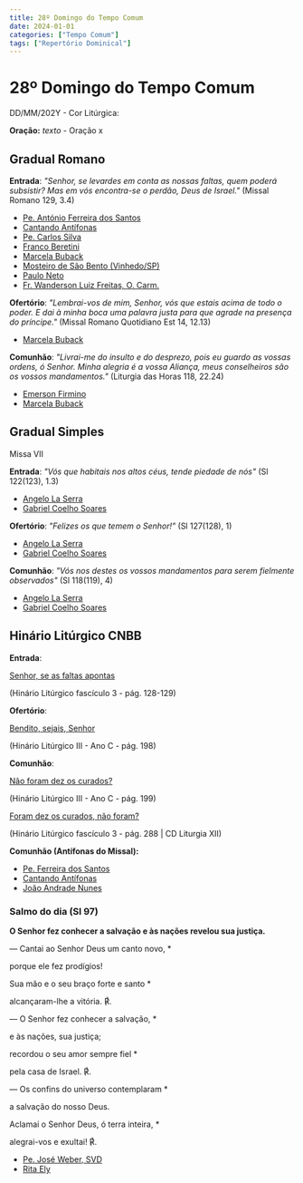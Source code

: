 ```yaml
---
title: 28º Domingo do Tempo Comum
date: 2024-01-01
categories: ["Tempo Comum"]
tags: ["Repertório Dominical"]
---
```

# 28º Domingo do Tempo Comum
DD/MM/202Y - Cor Litúrgica: 

**Oração:** _texto_ - Oração x

## Gradual Romano 

**Entrada**: _"Senhor, se levardes em conta as nossas faltas, quem poderá subsistir? Mas em vós encontra-se o perdão, Deus de Israel."_ (Missal Romano 129, 3.4)

  

- [Pe. António Ferreira dos Santos](https://ocantonaliturgia.pt/obras/2251/Se-tiverdes-em-conta-os-nossos-pecados-F-Santos)
- [Cantando Antífonas](https://youtu.be/ZsGx1j36Z6g)
- [Pe. Carlos Silva](https://ocantonaliturgia.pt/obras/2250/Se-tiverdes-em-conta-os-nossos-pecados-C-Silva)
- [Franco Beretini](https://youtu.be/SAKkDjDMCXY)
- [Marcela Buback](https://youtu.be/zfNZSxnz2bc)
- [Mosteiro de São Bento (Vinhedo/SP)](https://youtu.be/CN5vj6MmLdc)
- [Paulo Neto](https://youtu.be/q2Alm52nxg0)
- [Fr. Wanderson Luiz Freitas, O. Carm.](https://youtu.be/8g6Bg0Y3wzg)

**Ofertório**: _"Lembrai-vos de mim, Senhor, vós que estais acima de todo o poder. E dai à minha boca uma palavra justa para que agrade na presença do príncipe."_ (Missal Romano Quotidiano Est 14, 12.13)

  

- [Marcela Buback](https://youtu.be/RdC7RkCuB2k)

  

**Comunhão**: _"Livrai-me do insulto e do desprezo, pois eu guardo as vossas ordens, ó Senhor. Minha alegria é a vossa Aliança, meus conselheiros são os vossos mandamentos."_ (Liturgia das Horas 118, 22.24)

  

- [Emerson Firmino](https://youtu.be/4kyKjhu8014)
- [Marcela Buback](https://youtu.be/gkpzJck8EDY)

  

## Gradual Simples  
Missa VII

**Entrada**: _"Vós que habitais nos altos céus, tende piedade de nós"_ (Sl 122(123), 1.3)

  

- [Angelo La Serra](https://1drv.ms/u/s!AtE1n6ZIXolwkpU-TcY5EMFO6Us4RA?e=LawHMP)
- [Gabriel Coelho Soares](https://youtu.be/s45D61QOC0E)

  

  

**Ofertório**: _"Felizes os que temem o Senhor!"_ (Sl 127(128), 1)

- [Angelo La Serra](https://1drv.ms/u/s!AtE1n6ZIXolwkpU9iqpRWxmiGKbqfg?e=SyXFpj)
- [Gabriel Coelho Soares](https://youtu.be/uk33f9qrKVo)

**Comunhão**: _"Vós nos destes os vossos mandamentos para serem fielmente observados"_ (Sl 118(119), 4)

  

- [Angelo La Serra](https://1drv.ms/u/s!AtE1n6ZIXolwkpU8r2LFq9nHWjf6nw?e=qoKxHa)
- [Gabriel Coelho Soares](https://youtu.be/y731GBWwXH4)

  

## Hinário Litúrgico CNBB

**Entrada**: 

[Senhor, se as faltas apontas](https://youtu.be/8YEAq32UVbM)  

(Hinário Litúrgico fascículo 3 - pág. 128-129)

  

  

**Ofertório**:

[Bendito, sejais, Senhor](https://youtu.be/kySHDVy6ksY)

(Hinário Litúrgico III - Ano C - pág. 198)

  

  

**Comunhão**:

[Não foram dez os curados?](https://youtu.be/48UWBNnoaTU)

(Hinário Litúrgico III - Ano C - pág. 199)

  

[Foram dez os curados, não foram?](https://youtu.be/3JCs01r3V0k)

(Hinário Litúrgico fascículo 3 - pág. 288 | CD Liturgia XII)

  

**Comunhão (Antífonas do Missal):**

- [Pe. Ferreira dos Santos](https://youtu.be/ApFSACm_goE)
- [Cantando Antífonas](https://youtu.be/O5248HRgyic)
- [João Andrade Nunes](https://ocantonaliturgia.pt/obras/2266/Quando-o-Senhor-se-manifestar-J-A-Nunes)

  

### Salmo do dia (Sl 97)

**O Senhor fez conhecer a salvação e às nações revelou sua justiça.**

— Cantai ao Senhor Deus um canto novo, *

porque ele fez prodígios! 

Sua mão e o seu braço forte e santo *

alcançaram-lhe a vitória. ℟.

  

— O Senhor fez conhecer a salvação, *

e às nações, sua justiça; 

recordou o seu amor sempre fiel *

pela casa de Israel. ℟.

  

— Os confins do universo contemplaram *

a salvação do nosso Deus. 

Aclamai o Senhor Deus, ó terra inteira, *

alegrai-vos e exultai! ℟.

  

- [Pe. José Weber, SVD](https://youtube.com/shorts/pXU5BKaibo4?feature=share)
- [Rita Ely](https://youtu.be/6LYeT9zZfdQ)
